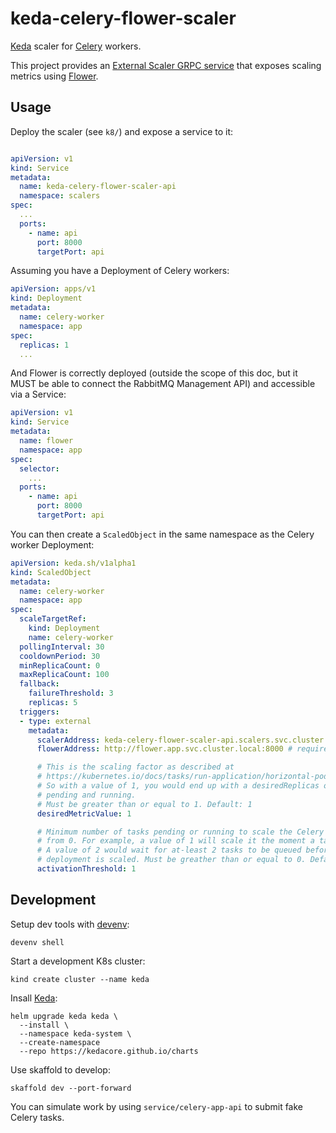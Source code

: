 keda-celery-flower-scaler
=========================

[Keda](https://keda.sh/docs/latest/scalers/external) scaler for [Celery](https://docs.celeryq.dev/) workers.

This project provides an [External Scaler GRPC service](https://keda.sh/docs/2.8/concepts/external-scalers/)
that exposes scaling metrics using [Flower](https://flower.readthedocs.io).


Usage
-----

Deploy the scaler (see `k8/`) and expose a service to it:

```yaml

apiVersion: v1
kind: Service
metadata:
  name: keda-celery-flower-scaler-api
  namespace: scalers
spec:
  ...
  ports:
    - name: api
      port: 8000
      targetPort: api
```

Assuming you have a Deployment of Celery workers:

```yaml
apiVersion: apps/v1
kind: Deployment
metadata:
  name: celery-worker
  namespace: app
spec:
  replicas: 1
  ...
```

And Flower is correctly deployed (outside the scope of this doc, but it MUST be
able to connect the RabbitMQ Management API) and accessible via a Service:

```yaml
apiVersion: v1
kind: Service
metadata:
  name: flower
  namespace: app
spec:
  selector:
    ...
  ports:
    - name: api
      port: 8000
      targetPort: api
```

You can then create a `ScaledObject` in the same namespace as the Celery worker
Deployment:


```yaml
apiVersion: keda.sh/v1alpha1
kind: ScaledObject
metadata:
  name: celery-worker
  namespace: app
spec:
  scaleTargetRef:
    kind: Deployment
    name: celery-worker
  pollingInterval: 30
  cooldownPeriod: 30
  minReplicaCount: 0
  maxReplicaCount: 100
  fallback:
    failureThreshold: 3
    replicas: 5
  triggers:
  - type: external
    metadata:
      scalerAddress: keda-celery-flower-scaler-api.scalers.svc.cluster.local:8000
      flowerAddress: http://flower.app.svc.cluster.local:8000 # required

      # This is the scaling factor as described at
      # https://kubernetes.io/docs/tasks/run-application/horizontal-pod-autoscale/#algorithm-details
      # So with a value of 1, you would end up with a desiredReplicas of 1 Pod per number tasks
      # pending and running.
      # Must be greater than or equal to 1. Default: 1
      desiredMetricValue: 1

      # Minimum number of tasks pending or running to scale the Celery Deployment
      # from 0. For example, a value of 1 will scale it the moment a task is queued.
      # A value of 2 would wait for at-least 2 tasks to be queued before the
      # deployment is scaled. Must be greather than or equal to 0. Default: 1
      activationThreshold: 1
```

Development
-----------

Setup dev tools with [devenv](https://devenv.sh/getting-started/):

```shell
devenv shell
```

Start a development K8s cluster:

```shell
kind create cluster --name keda
```

Insall [Keda](https://keda.sh/docs/2.8/deploy/):

```shell
helm upgrade keda keda \
  --install \
  --namespace keda-system \
  --create-namespace
  --repo https://kedacore.github.io/charts
```

Use skaffold to develop:

```shell
skaffold dev --port-forward
```

You can simulate work by using `service/celery-app-api` to submit fake Celery
tasks.
